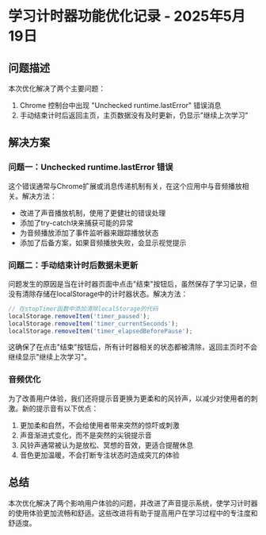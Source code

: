 # 学习计时器功能优化记录 - 2025年5月19日

## 问题描述

本次优化解决了两个主要问题：

1. Chrome 控制台中出现 "Unchecked runtime.lastError" 错误消息
2. 手动结束计时后返回主页，主页数据没有及时更新，仍显示"继续上次学习"

## 解决方案

### 问题一：Unchecked runtime.lastError 错误

这个错误通常与Chrome扩展或消息传递机制有关，在这个应用中与音频播放相关。解决方法：

- 改进了声音播放机制，使用了更健壮的错误处理
- 添加了try-catch块来捕获可能的异常
- 为音频播放添加了事件监听器来跟踪播放状态
- 添加了后备方案，如果音频播放失败，会显示视觉提示

### 问题二：手动结束计时后数据未更新

问题发生的原因是当在计时器页面中点击"结束"按钮后，虽然保存了学习记录，但没有清除存储在localStorage中的计时器状态。解决方法：

```javascript
// 在stopTimer函数中添加清除localStorage的代码
localStorage.removeItem('timer_paused');
localStorage.removeItem('timer_currentSeconds');
localStorage.removeItem('timer_elapsedBeforePause');
```

这确保了在点击"结束"按钮后，所有计时器相关的状态都被清除，返回主页时不会继续显示"继续上次学习"。

### 音频优化

为了改善用户体验，我们还将提示音更换为更柔和的风铃声，以减少对使用者的刺激。新的提示音有以下优点：

1. 更加柔和自然，不会给使用者带来突然的惊吓或刺激
2. 声音渐进式变化，而不是突然的尖锐提示音
3. 风铃声通常被认为是放松、冥想的音效，更适合提醒休息
4. 音色更加温暖，不会打断专注状态时造成突兀的体验

## 总结

本次优化解决了两个影响用户体验的问题，并改进了声音提示系统，使学习计时器的使用体验更加流畅和舒适。这些改进将有助于提高用户在学习过程中的专注度和舒适度。